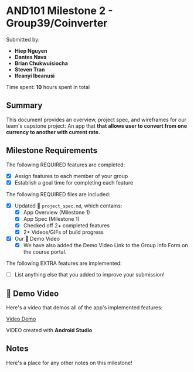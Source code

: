 <!-- (This is a comment) INSTRUCTIONS: Go through this page and fill out any **bolded** entries with their correct values.-->

# AND101 Milestone 2 - **Group39/Coinverter**

Submitted by:
- **Hiep Nguyen**
- **Dantes Nava**
- **Brian Chukwuisiocha**
- **Steven Tran**
- **Ifeanyi Ibeanusi**

Time spent: **10** hours spent in total

## Summary

This document provides an overview, project spec, and wireframes for our team's capstone project: An app that **that allows user to convert from one currency to another with current rate.**

## Milestone Requirements

<!-- Please be sure to change the [ ] to [x] for any features you completed.  If a feature is not checked [x], you might miss the points for that item! -->

The following REQUIRED features are completed:

- [x] Assign features to each member of your group
- [x] Establish a goal time for completing each feature

The following REQUIRED files are included:

- [x] Updated 📄 `project_spec.md`, which contains:
  - [X] App Overview (Milestone 1)
  - [X] App Spec (Milestone 1)
  - [x] Checked off 2+ completed features
  - [x] 2+ Videos/GIFs of build progress

- [x] Our 🎥 Demo Video
  - [x] We have also added the Demo Video Link to the Group Info Form on the course portal.

The following EXTRA features are implemented:

- [ ] List anything else that you added to improve your submission!

## 🎥 Demo Video

Here's a video that demos all of the app's implemented features: 

[Video Demo]('https://imgur.com/a/bc0S40Y.gif')

VIDEO created with **Android Studio**

## Notes

Here's a place for any other notes on this milestone!
